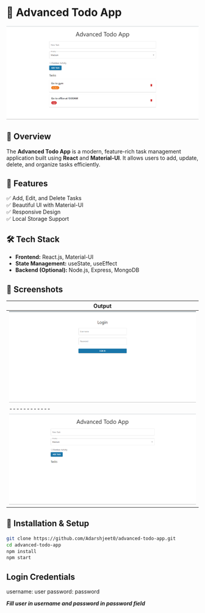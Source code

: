 # 🚀 Advanced Todo App  

![Todo App](./public/assets/tasks.png)  

## 📌 Overview  
The **Advanced Todo App** is a modern, feature-rich task management application built using **React** and **Material-UI**. It allows users to add, update, delete, and organize tasks efficiently.  

## 🌟 Features  
✅ Add, Edit, and Delete Tasks  
✅ Beautiful UI with Material-UI  
✅ Responsive Design  
✅ Local Storage Support  

## 🛠️ Tech Stack  
- **Frontend:** React.js, Material-UI  
- **State Management:** useState, useEffect  
- **Backend (Optional):** Node.js, Express, MongoDB  

## 📸 Screenshots  
| Output| 
|------------|
| ![Login Page](./public/assets/login.png) |
|------------|
|![Home Page](./public/assets/homePage.png)|

## 🚀 Installation & Setup  
```sh
git clone https://github.com/Adarshjeet0/advanced-todo-app.git
cd advanced-todo-app
npm install
npm start
```

## Login Credentials
username: user
password: password

**_Fill **user** in username and **password** in password field_**

